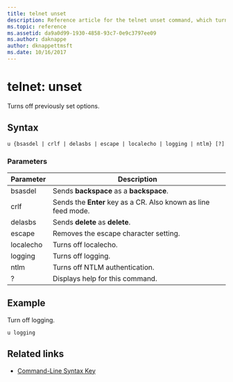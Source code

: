 ```yaml
---
title: telnet unset
description: Reference article for the telnet unset command, which turns off previously set options.
ms.topic: reference
ms.assetid: da9a0d99-1930-4858-93c7-0e9c3797ee09
ms.author: daknappe
author: dknappettmsft
ms.date: 10/16/2017
---
```


# telnet: unset



Turns off previously set options.

## Syntax

```
u {bsasdel | crlf | delasbs | escape | localecho | logging | ntlm} [?]
```

### Parameters

| Parameter | Description |
|--|--|
| bsasdel | Sends **backspace** as a **backspace**. |
| crlf | Sends the **Enter** key as a CR. Also known as line feed mode. |
| delasbs | Sends **delete** as **delete**. |
| escape | Removes the escape character setting. |
| localecho | Turns off localecho. |
| logging | Turns off logging. |
| ntlm | Turns off NTLM authentication. |
| ? | Displays help for this command. |

## Example

Turn off logging.

```
u logging
```

## Related links

- [Command-Line Syntax Key](command-line-syntax-key.md)
